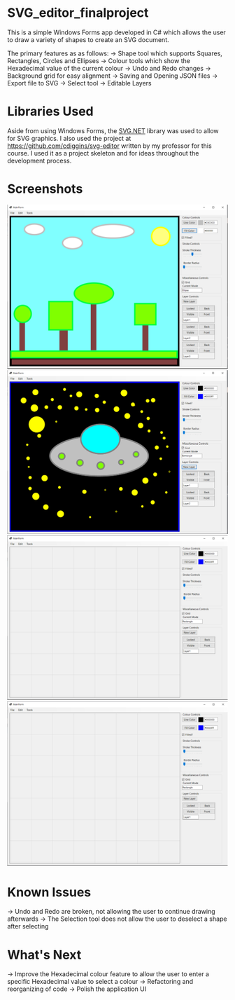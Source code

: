 # SVG_editor_finalproject

This is a simple Windows Forms app developed in C# which allows the user to draw a variety of shapes to create an SVG document.

The primary features as as follows:
  -> Shape tool which supports Squares, Rectangles, Circles and Ellipses
  -> Colour tools which show the Hexadecimal value of the current colour
  -> Undo and Redo changes
  -> Background grid for easy alignment
  -> Saving and Opening JSON files
  -> Export file to SVG
  -> Select tool 
  -> Editable Layers

# Libraries Used

Aside from using Windows Forms, the <a href="https://github.com/svg-net/SVG">SVG.NET</a> library was used to allow for SVG graphics. I also used the project at <a href="https://github.com/cdiggins/svg-editor">https://github.com/cdiggins/svg-editor</a> written by my professor for this course. I used it as a project skeleton and for ideas throughout the development process.

# Screenshots

![DaytimeScene](Screenshots/screenshot1.png)
![UFO](Screenshots/screenshot2.png)
![DefaultApp](Screenshots/screenshot3.png)
![GridDemo](Screenshots/screenshot3.png)

# Known Issues

  -> Undo and Redo are broken, not allowing the user to continue drawing afterwards
  -> The Selection tool does not allow the user to deselect a shape after selecting

# What's Next

  -> Improve the Hexadecimal colour feature to allow the user to enter a specific Hexadecimal value to select a colour
  -> Refactoring and reorganizing of code
  -> Polish the application UI
